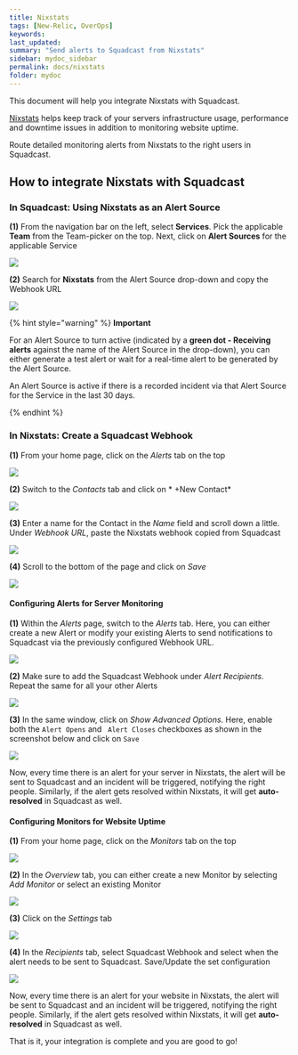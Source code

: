 ```yaml
---
title: Nixstats
tags: [New-Relic, OverOps]
keywords: 
last_updated: 
summary: "Send alerts to Squadcast from Nixstats"
sidebar: mydoc_sidebar
permalink: docs/nixstats
folder: mydoc
---
```


This document will help you integrate Nixstats with Squadcast.

[Nixstats](https://nixstats.com/) helps keep track of your servers infrastructure usage, performance and downtime issues in addition to monitoring website uptime.

Route detailed monitoring alerts from Nixstats to the right users in Squadcast.

## How to integrate Nixstats with Squadcast

### In Squadcast: Using Nixstats as an Alert Source

**(1)** From the navigation bar on the left, select **Services**. Pick the applicable **Team** from the Team-picker on the top. Next, click on **Alert Sources** for the applicable Service

![](../../.gitbook/assets/alert\_source\_1.png)

**(2)** Search for **Nixstats** from the Alert Source drop-down and copy the Webhook URL

![](../../.gitbook/assets/nixstats\_1.png)

{% hint style="warning" %} 
<b>Important</b>
<p>For an Alert Source to turn active (indicated by a <b>green dot - Receiving alerts</b> against the name of the Alert Source in the drop-down), you can either generate a test alert or wait for a real-time alert to be generated by the Alert Source.</p>
<p>An Alert Source is active if there is a recorded incident via that Alert Source for the Service in the last 30 days.</p>
{% endhint %}

### In Nixstats: Create a Squadcast Webhook

**(1)** From your home page, click on the *Alerts* tab on the top

![](../../.gitbook/assets/nixstats\_2.png)

**(2)** Switch to the *Contacts* tab and click on * +New Contact*

![](../../.gitbook/assets/nixstats\_3.png)

**(3)** Enter a name for the Contact in the *Name* field and scroll down a little. Under *Webhook URL*, paste the Nixstats webhook copied from Squadcast

![](../../.gitbook/assets/nixstats\_4.png)

**(4)** Scroll to the bottom of the page and click on *Save*

![](../../.gitbook/assets/nixstats\_5.png)

#### Configuring Alerts for Server Monitoring

**(1)** Within the *Alerts* page, switch to the *Alerts* tab. Here, you can either create a new Alert or modify your existing Alerts to send notifications to Squadcast via the previously configured Webhook URL.

![](../../.gitbook/assets/nixstats\_6.png)

**(2)** Make sure to add the Squadcast Webhook under *Alert Recipients*. Repeat the same for all your other Alerts

![](../../.gitbook/assets/nixstats\_7.png)

**(3)** In the same window, click on *Show Advanced Options*. Here, enable both the `Alert Opens` and ` Alert Closes` checkboxes as shown in the screenshot below and click on `Save`

![](../../.gitbook/assets/nixstats\_8.png)

Now, every time there is an alert for your server in Nixstats, the alert will be sent to Squadcast and an incident will be triggered, notifying the right people. Similarly, if the alert gets resolved within Nixstats, it will get **auto-resolved** in Squadcast as well.

#### Configuring Monitors for Website Uptime

**(1)** From your home page, click on the *Monitors* tab on the top

![](../../.gitbook/assets/nixstats\_9.png)

**(2)** In the *Overview* tab, you can either create a new Monitor by selecting *Add Monitor* or select an existing Monitor

![](../../.gitbook/assets/nixstats\_10.png)

**(3)** Click on the *Settings* tab

![](../../.gitbook/assets/nixstats\_11.png)

**(4)** In the *Recipients* tab, select Squadcast Webhook and select when the alert needs to be sent to Squadcast. Save/Update the set configuration

![](../../.gitbook/assets/nixstats\_12.png)

Now, every time there is an alert for your website in Nixstats, the alert will be sent to Squadcast and an incident will be triggered, notifying the right people. Similarly, if the alert gets resolved within Nixstats, it will get **auto-resolved** in Squadcast as well.

That is it, your integration is complete and you are good to go!